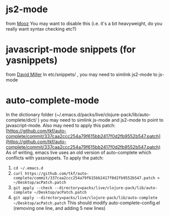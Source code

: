 # js2-mode
from [Mooz](https://github.com/mooz/js2-mode/tree/emacs24)
You may want to disable this (i.e. it's a bit heavyweight, do you really want syntax checking etc?)

# javascript-mode snippets (for yasnippets)
from [David Miller](https://github.com/davidmiller/yasnips/tree/development/javascript-mode)
In etc/snippets/ , you may need to simlink js2-mode to js-mode

# auto-complete-mode
In the dictionary folder (~/.emacs.d/packs/live/clojure-pack/lib/auto-complete/dict/ ) you
may need to simlink js-mode and js2-mode to point to javascript-mode.
Also may need to apply this patch: [https://github.com/tkf/auto-complete/commit/337caa2ccc254a79f615bb2417f0d2fb9552b547.patch](https://github.com/tkf/auto-complete/commit/337caa2ccc254a79f615bb2417f0d2fb9552b547.patch)
As of writing, emacs live uses an old version of auto-complete which conflicts with yassnippets.
To apply the patch:
1. `cd ~/.emacs.d`
2. `curl https://github.com/tkf/auto-complete/commit/337caa2ccc254a79f615bb2417f0d2fb9552b547.patch > ~/Desktop/acPatch.patch`
3. `git apply --check --directory=packs/live/clojure-pack/lib/auto-complete ~/Desktop/acPatch.patch`
4. `git apply --directory=packs/live/clojure-pack/lib/auto-complete ~/Desktop/acPatch.patch`
This should modify auto-complete-config.el (removing one line, and adding 5 new lines)